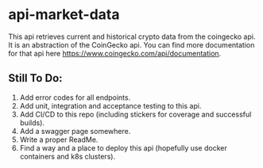 # api-market-data

This api retrieves current and historical crypto data from the coingecko api. It is an abstraction of the CoinGecko api. You can find more documentation for that api here https://www.coingecko.com/api/documentation.

## Still To Do:
1. Add error codes for all endpoints.
2. Add unit, integration and acceptance testing to this api. 
3. Add CI/CD to this repo (including stickers for coverage and successful builds).
4. Add a swagger page somewhere.
5. Write a proper ReadMe.
6. Find a way and a place to deploy this api (hopefully use docker containers and k8s clusters).
